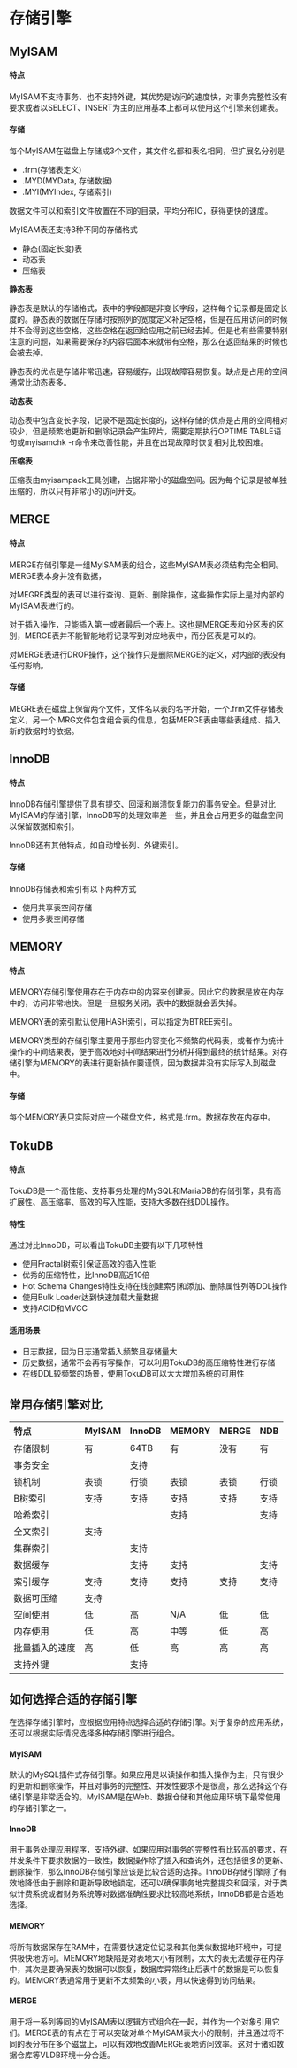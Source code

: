 # 存储引擎

## MyISAM

#### 特点

MyISAM不支持事务、也不支持外键，其优势是访问的速度快，对事务完整性没有要求或者以SELECT、INSERT为主的应用基本上都可以使用这个引擎来创建表。

#### 存储

每个MyISAM在磁盘上存储成3个文件，其文件名都和表名相同，但扩展名分别是

* .frm\(存储表定义\)
* .MYD\(MYData, 存储数据\)
* .MYI\(MYIndex, 存储索引\)

数据文件可以和索引文件放置在不同的目录，平均分布IO，获得更快的速度。

MyISAM表还支持3种不同的存储格式

* 静态\(固定长度\)表
* 动态表
* 压缩表

**静态表**

静态表是默认的存储格式，表中的字段都是非变长字段，这样每个记录都是固定长度的。静态表的数据在存储时按照列的宽度定义补足空格，但是在应用访问的时候并不会得到这些空格，这些空格在返回给应用之前已经去掉。但是也有些需要特别注意的问题，如果需要保存的内容后面本来就带有空格，那么在返回结果的时候也会被去掉。

静态表的优点是存储非常迅速，容易缓存，出现故障容易恢复。缺点是占用的空间通常比动态表多。

**动态表**

动态表中包含变长字段，记录不是固定长度的，这样存储的优点是占用的空间相对较少，但是频繁地更新和删除记录会产生碎片，需要定期执行OPTIME TABLE语句或myisamchk -r命令来改善性能，并且在出现故障时恢复相对比较困难。

**压缩表**

压缩表由myisampack工具创建，占据非常小的磁盘空间。因为每个记录是被单独压缩的，所以只有非常小的访问开支。

## MERGE

#### 特点

MERGE存储引擎是一组MyISAM表的组合，这些MyISAM表必须结构完全相同。MERGE表本身并没有数据，

对MEGRE类型的表可以进行查询、更新、删除操作，这些操作实际上是对内部的MyISAM表进行的。

对于插入操作，只能插入第一或者最后一个表上。这也是MERGE表和分区表的区别，MERGE表并不能智能地将记录写到对应地表中，而分区表是可以的。

对MERGE表进行DROP操作，这个操作只是删除MERGE的定义，对内部的表没有任何影响。

#### 存储

MEGRE表在磁盘上保留两个文件，文件名以表的名字开始，一个.frm文件存储表定义，另一个.MRG文件包含组合表的信息，包括MERGE表由哪些表组成、插入新的数据时的依据。

## InnoDB

#### 特点

InnoDB存储引擎提供了具有提交、回滚和崩溃恢复能力的事务安全。但是对比MyISAM的存储引擎，InnoDB写的处理效率差一些，并且会占用更多的磁盘空间以保留数据和索引。

InnoDB还有其他特点，如自动增长列、外键索引。

#### 存储

InnoDB存储表和索引有以下两种方式

* 使用共享表空间存储
* 使用多表空间存储

## MEMORY

#### 特点

MEMORY存储引擎使用存在于内存中的内容来创建表。因此它的数据是放在内存中的，访问非常地快。但是一旦服务关闭，表中的数据就会丢失掉。

MEMORY表的索引默认使用HASH索引，可以指定为BTREE索引。

MEMORY类型的存储引擎主要用于那些内容变化不频繁的代码表，或者作为统计操作的中间结果表，便于高效地对中间结果进行分析并得到最终的统计结果。对存储引擎为MEMORY的表进行更新操作要谨慎，因为数据并没有实际写入到磁盘中。

#### 存储

每个MEMORY表只实际对应一个磁盘文件，格式是.frm。数据存放在内存中。

## TokuDB

#### 特点

TokuDB是一个高性能、支持事务处理的MySQL和MariaDB的存储引擎，具有高扩展性、高压缩率、高效的写入性能，支持大多数在线DDL操作。

#### 特性

通过对比InnoDB，可以看出TokuDB主要有以下几项特性

* 使用Fractal树索引保证高效的插入性能
* 优秀的压缩特性，比InnoDB高近10倍
* Hot Schema Changes特性支持在线创建索引和添加、删除属性列等DDL操作
* 使用Bulk Loader达到快速加载大量数据
* 支持ACID和MVCC

#### 适用场景

* 日志数据，因为日志通常插入频繁且存储量大
* 历史数据，通常不会再有写操作，可以利用TokuDB的高压缩特性进行存储
* 在线DDL较频繁的场景，使用TokuDB可以大大增加系统的可用性

## 常用存储引擎对比

| 特点 | MyISAM | InnoDB | MEMORY | MERGE | NDB |
| :--- | :--- | :--- | :--- | :--- | :--- |
| 存储限制 | 有 | 64TB | 有 | 没有 | 有 |
| 事务安全 |  | 支持 |  |  |  |
| 锁机制 | 表锁 | 行锁 | 表锁 | 表锁 | 行锁 |
| B树索引 | 支持 | 支持 | 支持 | 支持 | 支持 |
| 哈希索引 |  |  | 支持 |  | 支持 |
| 全文索引 | 支持 |  |  |  |  |
| 集群索引 |  | 支持 |  |  |  |
| 数据缓存 |  | 支持 | 支持 |  | 支持 |
| 索引缓存 | 支持 | 支持 | 支持 | 支持 | 支持 |
| 数据可压缩 | 支持 |  |  |  |  |
| 空间使用 | 低 | 高 | N/A | 低 | 低 |
| 内存使用 | 低 | 高 | 中等 | 低 | 高 |
| 批量插入的速度 | 高 | 低 | 高 | 高 | 高 |
| 支持外键 |  | 支持 |  |  |  |

## 如何选择合适的存储引擎

在选择存储引擎时，应根据应用特点选择合适的存储引擎。对于复杂的应用系统，还可以根据实际情况选择多种存储引擎进行组合。

#### MyISAM

默认的MySQL插件式存储引擎。如果应用是以读操作和插入操作为主，只有很少的更新和删除操作，并且对事务的完整性、并发性要求不是很高，那么选择这个存储引擎是非常适合的。MyISAM是在Web、数据仓储和其他应用环境下最常使用的存储引擎之一。

#### InnoDB

用于事务处理应用程序，支持外键。如果应用对事务的完整性有比较高的要求，在并发条件下要求数据的一致性，数据操作除了插入和查询外，还包括很多的更新、删除操作，那么InnoDB存储引擎应该是比较合适的选择。InnoDB存储引擎除了有效地降低由于删除和更新导致地锁定，还可以确保事务地完整提交和回滚，对于类似计费系统或者财务系统等对数据准确性要求比较高地系统，InnoDB都是合适地选择。

#### MEMORY

将所有数据保存在RAM中，在需要快速定位记录和其他类似数据地环境中，可提供极快地访问。MEMORY地缺陷是对表地大小有限制，太大的表无法缓存在内存中，其次是要确保表的数据可以恢复，数据库异常终止后表中的数据是可以恢复的。MEMORY表通常用于更新不太频繁的小表，用以快速得到访问结果。

#### MERGE

用于将一系列等同的MyISAM表以逻辑方式组合在一起，并作为一个对象引用它们。MERGE表的有点在于可以突破对单个MyISAM表大小的限制，并且通过将不同的表分布在多个磁盘上，可以有效地改善MERGE表地访问效率。这对于诸如数据仓库等VLDB环境十分合适。

